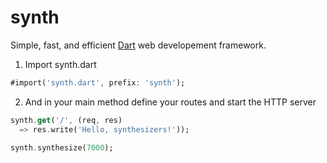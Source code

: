 synth
=====

Simple, fast, and efficient [Dart](http://dartlang.org) web developement framework.

1. Import synth.dart

```dart
#import('synth.dart', prefix: 'synth');
```

2. And in your main method define your routes and start the HTTP server

```dart
synth.get('/', (req, res)
  => res.write('Hello, synthesizers!'));

synth.synthesize(7000);
```